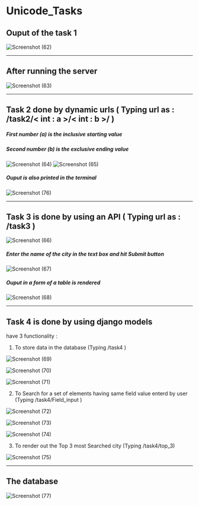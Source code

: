 # Unicode_Tasks


## Ouput of the task 1
![Screenshot (62)](https://user-images.githubusercontent.com/101858977/190718121-ea94912a-de8b-4091-ab88-670520231d9e.png)

---
## After running the server
![Screenshot (63)](https://user-images.githubusercontent.com/101858977/190718128-95bcca99-4eb5-4565-b95f-da31a565faea.png)

---
## Task 2 done by dynamic urls ( Typing url as : /task2/< int : a >/< int : b >/ )
##### First number (a) is the inclusive starting value
##### Second number (b) is the exclusive ending value
![Screenshot (64)](https://user-images.githubusercontent.com/101858977/190718164-8ec875ca-efbb-4e00-a3f2-ef9b151e9894.png)
![Screenshot (65)](https://user-images.githubusercontent.com/101858977/190718180-aaaf645f-e8c4-4089-8b17-c0ec75963318.png)
##### Ouput is also printed in the terminal
![Screenshot (76)](https://user-images.githubusercontent.com/101858977/190718190-6155f964-5bf8-4030-846c-adc98c538c6b.png)

---
## Task 3 is done by using an API ( Typing url as : /task3 )
![Screenshot (66)](https://user-images.githubusercontent.com/101858977/190719566-1d7d25a3-83d7-472f-ba1c-e6d1cf1286ee.png)
##### Enter the name of the city in the text box and hit Submit button
![Screenshot (67)](https://user-images.githubusercontent.com/101858977/190719607-e364bf59-9668-45e3-8364-1820023fd134.png)
##### Ouput in a form of a table is rendered
![Screenshot (68)](https://user-images.githubusercontent.com/101858977/190720314-854b34e0-0a65-4eb6-a329-722c55de9063.png)

---
## Task 4 is done by using django models 
have 3 functionality : 
1. To store data in the database (Typing /task4 )

![Screenshot (69)](https://user-images.githubusercontent.com/101858977/190724578-7f24bfc5-b581-4a84-9cf5-0e5389a7fe3b.png)

![Screenshot (70)](https://user-images.githubusercontent.com/101858977/190724587-74dc9457-4a00-4c6c-bc5e-d0f57dba4a15.png)

![Screenshot (71)](https://user-images.githubusercontent.com/101858977/190724598-e4a3485d-fc14-4abe-95eb-c3b33ce76e8a.png)

2. To Search for a set of elements having same field value enterd by user (Typing /task4/Field_input )

![Screenshot (72)](https://user-images.githubusercontent.com/101858977/190724085-f4181e95-b2be-4280-be25-85e607f0ea5d.png)

![Screenshot (73)](https://user-images.githubusercontent.com/101858977/190724104-49214408-8919-4cbf-843f-7ab82119730a.png)

![Screenshot (74)](https://user-images.githubusercontent.com/101858977/190724871-bff0bdfb-c2a3-48de-adfe-dff69b88737f.png)

3. To render out the Top 3 most Searched city (Typing /task4/top_3)

![Screenshot (75)](https://user-images.githubusercontent.com/101858977/190724911-d82a02d0-6204-4ba3-b58e-05a6876c4fc6.png)

---
## The database

![Screenshot (77)](https://user-images.githubusercontent.com/101858977/190725533-8c66feb6-910e-4d7c-bfee-a13cc7f90465.png)
